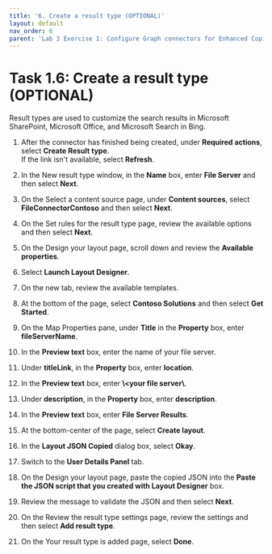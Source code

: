 ```yaml
---
title: '6. Create a result type (OPTIONAL)'
layout: default
nav_order: 6
parent: 'Lab 3 Exercise 1: Configure Graph connectors for Enhanced Copilot Experience'
---
```


# Task 1.6: Create a result type (OPTIONAL)

Result types are used to customize the search results in Microsoft SharePoint, Microsoft Office, and Microsoft Search in Bing.

1. After the connector has finished being created, under **Required actions**, select **Create Result type**.  
    If the link isn't available, select **Refresh**.

1. In the New result type window, in the **Name** box, enter **File Server** and then select **Next**.

1. On the Select a content source page, under **Content sources**, select **FileConnectorContoso** and then select **Next**.

1. On the Set rules for the result type page, review the available options and then select **Next**.

1. On the Design your layout page, scroll down and review the **Available properties**.

1. Select **Launch Layout Designer**.

1. On the new tab, review the available templates.

1. At the bottom of the page, select **Contoso Solutions** and then select **Get Started**.

1. On the Map Properties pane, under **Title** in the **Property** box, enter **fileServerName**.

1. In the **Preview text** box, enter the name of your file server.

1. Under **titleLink**, in the **Property** box, enter **location**.

1. In the **Preview text** box, enter **\\\<your file server\\<your file share name>**.

1. Under **description**, in the **Property** box, enter **description**.

1. In the **Preview text** box, enter **File Server Results**.

1. At the bottom-center of the page, select **Create layout**.

1. In the **Layout JSON Copied** dialog box, select **Okay**.

1. Switch to the **User Details Panel** tab.

1. On the Design your layout page, paste the copied JSON into the **Paste the JSON script that you created with Layout Designer** box.

1. Review the message to validate the JSON and then select **Next**.

1. On the Review the result type settings page, review the settings and then select **Add result type**.

1. On the Your result type is added page, select **Done**.
